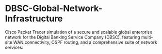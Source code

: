 # DBSC-Global-Network-Infrastructure
Cisco Packet Tracer simulation of a secure and scalable global enterprise network for the Digital Banking Service Company (DBSC), featuring multi-site WAN connectivity, OSPF routing, and a comprehensive suite of network services.
